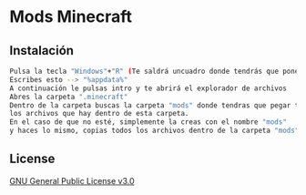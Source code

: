 # Mods Minecraft



## Instalación

```bash
Pulsa la tecla "Windows"+"R" (Te saldrá uncuadro donde tendrás que poner el siguiente texto)
Escribes esto --> "%appdata%"
A continuación le pulsas intro y te abrirá el explorador de archivos
Abres la carpeta ".minecraft"
Dentro de la carpeta buscas la carpeta "mods" donde tendras que pegar todos
los archivos que hay dentro de esta carpeta.
En el caso de que no esté, simplemente la creas con el nombre "mods"
y haces lo mismo, copias todos los archivos dentro de la carpeta "mods".
``` 



## License
[GNU General Public License v3.0](https://choosealicense.com/licenses/gpl-3.0/#)
